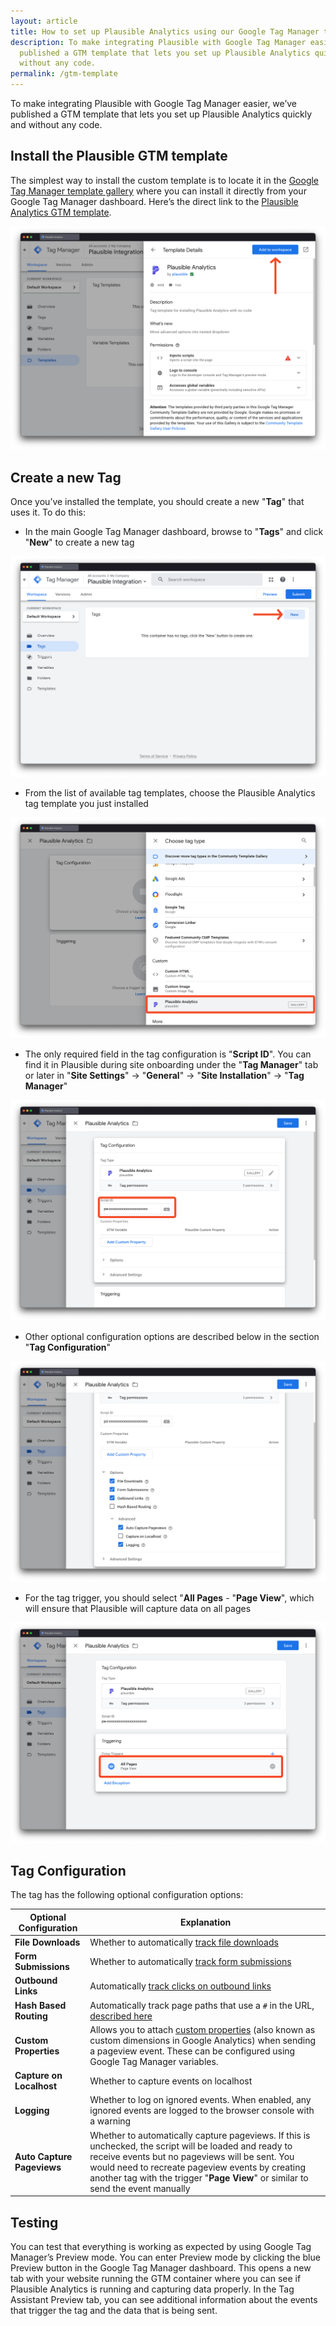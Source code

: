 ```yaml
---
layout: article
title: How to set up Plausible Analytics using our Google Tag Manager template
description: To make integrating Plausible with Google Tag Manager easier, we’ve
  published a GTM template that lets you set up Plausible Analytics quickly and
  without any code.
permalink: /gtm-template
---
```

To make integrating Plausible with Google Tag Manager easier, we’ve published a GTM template that lets you set up Plausible Analytics quickly and without any code.

## Install the Plausible GTM template

The simplest way to install the custom template is to locate it in the [Google Tag Manager template gallery](https://tagmanager.google.com/gallery/#/) where you can install it directly from your Google Tag Manager dashboard. Here’s the direct link to the [Plausible Analytics GTM template](https://tagmanager.google.com/gallery/#/owners/plausible/templates/plausible-gtm-template). 

![Plausible GTM Template](/uploads/plausible-gtm-template.png "Plausible GTM Template")

## Create a new Tag

Once you’ve installed the template, you should create a new "**Tag**" that uses it.  To do this:

* In the main Google Tag Manager dashboard, browse to "**Tags**" and click "**New**" to create a new tag

![Plausible GTM Template New Tag](/uploads/plausible-gtm-template-new-tag.png "Plausible GTM Template New Tag")

* From the list of available tag templates, choose the Plausible Analytics tag template you just installed

![Plausible GTM Template New Tag Template](/uploads/plausible-gtm-template-new-tag-template.png "Plausible GTM Template New Tag Template")

* The only required field in the tag configuration is "**Script ID**". You can find it in Plausible during site onboarding under the "**Tag Manager**" tab or later in "**Site Settings**" → "**General**" → "**Site Installation**" → "**Tag Manager**"

![Plausible GTM Template New Tag Script ID](/uploads/plausible-gtm-template-new-tag-script-id.png "Plausible GTM Template New Tag Script ID")

* Other optional configuration options are described below in the section "**Tag Configuration**"

![Plausible GTM Template New Tag Configuration options](/uploads/plausible-gtm-template-new-tag-configuration-options.png "Plausible GTM Template New Tag Configuration options")

* For the tag trigger, you should select "**All Pages** - "**Page View**", which will ensure that Plausible will capture data on all pages

![Plausible GTM Template New Tag Trigger](/uploads/plausible-gtm-template-trigger.png "Plausible GTM Template New Tag Trigger")

## Tag Configuration

The tag has the following optional configuration options:

| **Optional Configuration** | **Explanation** |
|---------------------------|-----------------|
| **File Downloads**            | Whether to automatically [track file downloads](https://plausible.io/docs/file-downloads-tracking) |
| **Form Submissions**          | Whether to automatically [track form submissions](https://plausible.io/docs/form-submissions-tracking) |
| **Outbound Links**            | Automatically [track clicks on outbound links](https://plausible.io/docs/outbound-link-click-tracking) |
| **Hash Based Routing**        | Automatically track page paths that use a `#` in the URL, [described here](https://plausible.io/docs/hash-based-routing) |
| **Custom Properties**         | Allows you to attach [custom properties](https://plausible.io/docs/custom-props/introduction) (also known as custom dimensions in Google Analytics) when sending a pageview event. These can be configured using Google Tag Manager variables. |
| **Capture on Localhost**      | Whether to capture events on localhost |
| **Logging**                   | Whether to log on ignored events. When enabled, any ignored events are logged to the browser console with a warning |
| **Auto Capture Pageviews**    | Whether to automatically capture pageviews. If this is unchecked, the script will be loaded and ready to receive events but no pageviews will be sent. You would need to recreate pageview events by creating another tag with the trigger "**Page View**" or similar to send the event manually |

## Testing

You can test that everything is working as expected by using Google Tag Manager’s Preview mode.  You can enter Preview mode by clicking the blue Preview button in the Google Tag Manager dashboard. This opens a new tab with your website running the GTM container where you can see if Plausible Analytics is running and capturing data properly. In the Tag Assistant Preview tab, you can see additional information about the events that trigger the tag and the data that is being sent.

